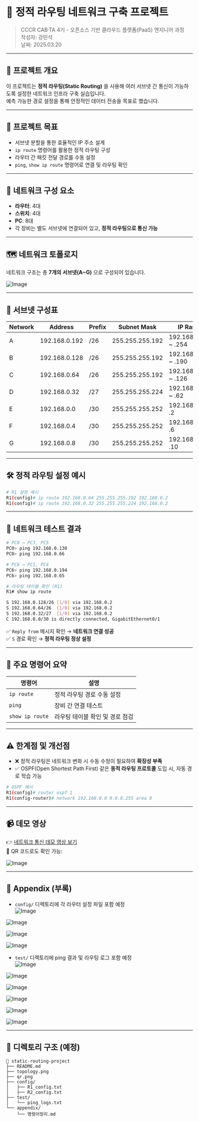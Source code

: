 # 📡 정적 라우팅 네트워크 구축 프로젝트

> CCCR CAB·TA 4기 - 오픈소스 기반 클라우드 플랫폼(PaaS) 엔지니어 과정  
> 작성자: 강민석  
> 날짜: 2025.03.20

---

## 📌 프로젝트 개요

이 프로젝트는 **정적 라우팅(Static Routing)** 을 사용해 여러 서브넷 간 통신이 가능하도록 설정한 네트워크 인프라 구축 실습입니다.  
예측 가능한 경로 설정을 통해 안정적인 데이터 전송을 목표로 했습니다.

---

## 🎯 프로젝트 목표

- 서브넷 분할을 통한 효율적인 IP 주소 설계  
- `ip route` 명령어를 활용한 정적 라우팅 구성  
- 라우터 간 패킷 전달 경로를 수동 설정  
- `ping`, `show ip route` 명령어로 연결 및 라우팅 확인  

---

## 🧱 네트워크 구성 요소

- **라우터**: 4대  
- **스위치**: 4대  
- **PC**: 8대  
- 각 장비는 별도 서브넷에 연결되어 있고, **정적 라우팅으로 통신 가능**

---

## 🗺️ 네트워크 토폴로지

네트워크 구조는 총 **7개의 서브넷(A~G)** 으로 구성되어 있습니다.

![Image](https://github.com/user-attachments/assets/bdb5a988-e74a-4a0a-83a2-1003d00d4f53)

---

## 🧮 서브넷 구성표

| Network | Address        | Prefix | Subnet Mask         | IP Range              | Broadcast         |
|---------|----------------|--------|----------------------|------------------------|-------------------|
| A       | 192.168.0.192  | /26    | 255.255.255.192      | 192.168.0.193 ~ .254   | 192.168.0.255     |
| B       | 192.168.0.128  | /26    | 255.255.255.192      | 192.168.0.129 ~ .190   | 192.168.0.191     |
| C       | 192.168.0.64   | /26    | 255.255.255.192      | 192.168.0.65 ~ .126    | 192.168.0.127     |
| D       | 192.168.0.32   | /27    | 255.255.255.224      | 192.168.0.33 ~ .62     | 192.168.0.63      |
| E       | 192.168.0.0    | /30    | 255.255.255.252      | 192.168.0.1 ~ .2       | 192.168.0.3       |
| F       | 192.168.0.4    | /30    | 255.255.255.252      | 192.168.0.5 ~ .6       | 192.168.0.7       |
| G       | 192.168.0.8    | /30    | 255.255.255.252      | 192.168.0.9 ~ .10      | 192.168.0.11      |

---

## 🛠️ 정적 라우팅 설정 예시

```bash
# R1 설정 예시
R1(config)# ip route 192.168.0.64 255.255.255.192 192.168.0.2
R1(config)# ip route 192.168.0.32 255.255.255.224 192.168.0.2
```

---

## 🧪 네트워크 테스트 결과

```bash
# PC0 → PC3, PC5
PC0> ping 192.168.0.130
PC0> ping 192.168.0.66

# PC6 → PC1, PC4
PC6> ping 192.168.0.194
PC6> ping 192.168.0.65

# 라우팅 테이블 확인 (R1)
R1# show ip route

S 192.168.0.128/26 [1/0] via 192.168.0.2
S 192.168.0.64/26  [1/0] via 192.168.0.2
S 192.168.0.32/27  [1/0] via 192.168.0.2
C 192.168.0.0/30 is directly connected, GigabitEthernet0/1
```

✅ `Reply from` 메시지 확인 → **네트워크 연결 성공**  
✅ `S` 경로 확인 → **정적 라우팅 정상 설정**

---

## 🧾 주요 명령어 요약

| 명령어          | 설명                              |
|-----------------|-----------------------------------|
| `ip route`      | 정적 라우팅 경로 수동 설정         |
| `ping`          | 장비 간 연결 테스트                |
| `show ip route` | 라우팅 테이블 확인 및 경로 점검     |

---

## ⚠️ 한계점 및 개선점

- ❌ 정적 라우팅은 네트워크 변화 시 수동 수정이 필요하여 **확장성 부족**  
- ✅ OSPF(Open Shortest Path First) 같은 **동적 라우팅 프로토콜** 도입 시, 자동 경로 학습 가능

```bash
# OSPF 예시
R1(config)# router ospf 1
R1(config-router)# network 192.168.0.0 0.0.0.255 area 0
```

---

## 📹 데모 영상

👉 [네트워크 통신 데모 영상 보기](https://your-demo-link.com)  
📱 QR 코드로도 확인 가능:

![Image](https://github.com/user-attachments/assets/12927108-079b-4aca-8e2c-e6532be1f633)

---

## 🧩 Appendix (부록)

- `config/` 디렉토리에 각 라우터 설정 파일 포함 예정  
![Image](https://github.com/user-attachments/assets/f990a254-b89a-4bdb-9ca7-6dfb6d0ed62a)

![Image](https://github.com/user-attachments/assets/614f5d15-40d5-4aca-a931-21d53b3067e9)

![Image](https://github.com/user-attachments/assets/bd046c50-26ee-40c5-9bb0-5b6f4bc544a8)

![Image](https://github.com/user-attachments/assets/5dbffc47-4159-4009-a920-a393955293c8)

- `test/` 디렉토리에 ping 결과 및 라우팅 로그 포함 예정  
![Image](https://github.com/user-attachments/assets/938d5ffa-f7a0-44f6-a419-e2cda92e7424)

![Image](https://github.com/user-attachments/assets/7fe5029f-0d67-4a24-abec-2f80bd3ea8bc)

![Image](https://github.com/user-attachments/assets/7a6bde28-4e1d-480d-8564-85aab226fa06)

![Image](https://github.com/user-attachments/assets/63c3c52b-8cde-4856-9903-02582f60bed6)

![Image](https://github.com/user-attachments/assets/4d86ff69-d4c0-48ea-992b-1b569f452e0d)

![Image](https://github.com/user-attachments/assets/c6877ed5-5518-409c-8ba4-ffdbbe6c5c29)

---

## 📁 디렉토리 구조 (예정)

```
📁 static-routing-project
├── README.md
├── topology.png
├── qr.png
├── config/
│   ├── R1_config.txt
│   ├── R2_config.txt
├── test/
│   └── ping_logs.txt
└── appendix/
    └── 명령어정리.md
```
